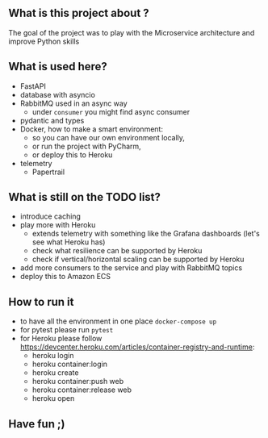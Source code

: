 ## What is this project about ?

The goal of the project was to play with the Microservice architecture and improve Python skills 

## What is used here?
- FastAPI
- database with asyncio
- RabbitMQ used in an async way
  - under `consumer` you might find async consumer 
- pydantic and types
- Docker, how to make a smart environment: 
  - so you can have our own environment locally, 
  - or run the project with PyCharm, 
  - or deploy this to Heroku
- telemetry
   - Papertrail

## What is still on the TODO list?
- introduce caching
- play more with Heroku
  - extends telemetry with something like the Grafana dashboards (let's see what Heroku has)
  - check what resilience can be supported by Heroku
  - check if vertical/horizontal scaling can be supported by Heroku 
- add more consumers to the service and play with RabbitMQ topics
- deploy this to Amazon ECS


## How to run it
- to have all the environment in one place `docker-compose up`
- for pytest please run `pytest`
- for Heroku please follow https://devcenter.heroku.com/articles/container-registry-and-runtime:
  - heroku login
  - heroku container:login
  - heroku create
  - heroku container:push web
  - heroku container:release web
  - heroku open
  
## Have fun ;)